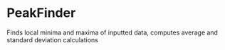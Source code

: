 # PeakFinder
Finds local minima and maxima of inputted data, computes average and standard deviation calculations
